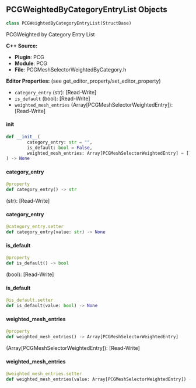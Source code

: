 ## PCGWeightedByCategoryEntryList Objects

```python
class PCGWeightedByCategoryEntryList(StructBase)
```

PCGWeighted by Category Entry List

**C++ Source:**

- **Plugin**: PCG
- **Module**: PCG
- **File**: PCGMeshSelectorWeightedByCategory.h

**Editor Properties:** (see get_editor_property/set_editor_property)

- ``category_entry`` (str):  [Read-Write]
- ``is_default`` (bool):  [Read-Write]
- ``weighted_mesh_entries`` (Array[PCGMeshSelectorWeightedEntry]):  [Read-Write]

<a id="unreal.PCGWeightedByCategoryEntryList.__init__"></a>

#### __init__

```python
def __init__(
        category_entry: str = "",
        is_default: bool = False,
        weighted_mesh_entries: Array[PCGMeshSelectorWeightedEntry] = []
) -> None
```

<a id="unreal.PCGWeightedByCategoryEntryList.category_entry"></a>

#### category_entry

```python
@property
def category_entry() -> str
```

(str):  [Read-Write]

<a id="unreal.PCGWeightedByCategoryEntryList.category_entry"></a>

#### category_entry

```python
@category_entry.setter
def category_entry(value: str) -> None
```

<a id="unreal.PCGWeightedByCategoryEntryList.is_default"></a>

#### is_default

```python
@property
def is_default() -> bool
```

(bool):  [Read-Write]

<a id="unreal.PCGWeightedByCategoryEntryList.is_default"></a>

#### is_default

```python
@is_default.setter
def is_default(value: bool) -> None
```

<a id="unreal.PCGWeightedByCategoryEntryList.weighted_mesh_entries"></a>

#### weighted_mesh_entries

```python
@property
def weighted_mesh_entries() -> Array[PCGMeshSelectorWeightedEntry]
```

(Array[PCGMeshSelectorWeightedEntry]):  [Read-Write]

<a id="unreal.PCGWeightedByCategoryEntryList.weighted_mesh_entries"></a>

#### weighted_mesh_entries

```python
@weighted_mesh_entries.setter
def weighted_mesh_entries(value: Array[PCGMeshSelectorWeightedEntry]) -> None
```

<a id="unreal.PCGDebugVisualizationSettings"></a>